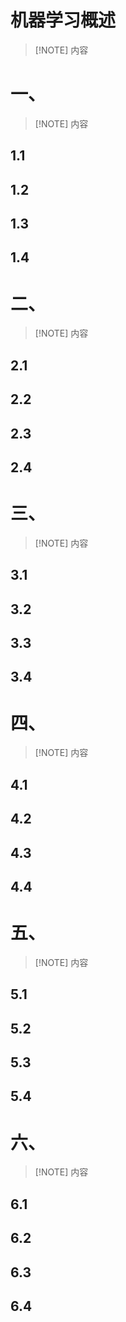 # 机器学习概述

>[!NOTE] 内容
> 

# 一、

>[!NOTE] 内容
> 

## 1.1

## 1.2

## 1.3

## 1.4

# 二、

>[!NOTE] 内容
> 

## 2.1

## 2.2

## 2.3

## 2.4


# 三、

>[!NOTE] 内容
> 

## 3.1

## 3.2

## 3.3

## 3.4

# 四、

>[!NOTE] 内容
> 

## 4.1

## 4.2

## 4.3

## 4.4

# 五、

>[!NOTE] 内容
> 

## 5.1

## 5.2

## 5.3

## 5.4

# 六、

>[!NOTE] 内容
> 

## 6.1

## 6.2

## 6.3

## 6.4